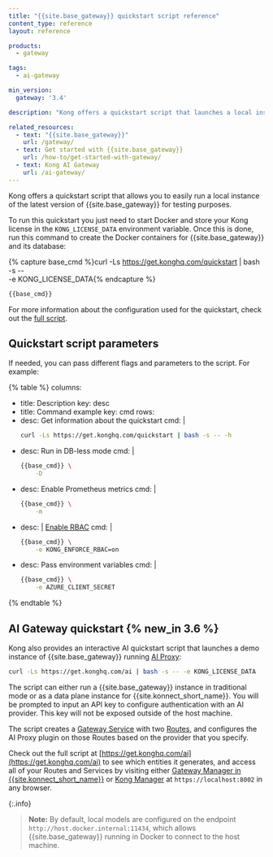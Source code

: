 ```yaml
---
title: "{{site.base_gateway}} quickstart script reference"
content_type: reference
layout: reference

products:
  - gateway

tags:
  - ai-gateway

min_version:
  gateway: '3.4'

description: "Kong offers a quickstart script that launches a local instance of {{site.base_gateway}} for testing."

related_resources:
  - text: "{{site.base_gateway}}"
    url: /gateway/
  - text: Get started with {{site.base_gateway}}
    url: /how-to/get-started-with-gateway/
  - text: Kong AI Gateway
    url: /ai-gateway/
---
```


Kong offers a quickstart script that allows you to easily run a local instance of the latest version of {{site.base_gateway}} for testing purposes.

To run this quickstart you just need to start Docker and store your Kong license in the `KONG_LICENSE_DATA` environment variable. Once this is done, run this command to create the Docker containers for {{site.base_gateway}} and its database:

{% capture base_cmd %}curl -Ls https://get.konghq.com/quickstart | bash -s --  \
          -e KONG_LICENSE_DATA{% endcapture %}

```sh
{{base_cmd}}
```

For more information about the configuration used for the quickstart, check out the [full script](https://get.konghq.com/quickstart). 

## Quickstart script parameters

If needed, you can pass different flags and parameters to the script. For example:

{% table %}
columns:
  - title: Description
    key: desc
  - title: Command example
    key: cmd
rows:
  - desc: Get information about the quickstart
    cmd: |
      ```sh
      curl -Ls https://get.konghq.com/quickstart | bash -s -- -h
      ```
  - desc: Run in DB-less mode
    cmd: |
      ```sh
      {{base_cmd}} \
          -D
      ```
  - desc: Enable Prometheus metrics
    cmd: |
      ```sh
      {{base_cmd}} \
          -m
      ```
  - desc: |
      [Enable RBAC](/gateway/entities/rbac/#enable-rbac)
    cmd: |
      ```sh
      {{base_cmd}} \
          -e KONG_ENFORCE_RBAC=on
      ```
  - desc: Pass environment variables
    cmd: |
      ```sh
      {{base_cmd}} \
          -e AZURE_CLIENT_SECRET
      ```
{% endtable %}


## AI Gateway quickstart {% new_in 3.6 %}
Kong also provides an interactive AI quickstart script that launches a demo instance of {{site.base_gateway}} running [AI Proxy](/plugins/ai-proxy/):

```sh
curl -Ls https://get.konghq.com/ai | bash -s -- -e KONG_LICENSE_DATA
```

The script can either run a {{site.base_gateway}} instance in traditional mode or as a data plane instance for {{site.konnect_short_name}}. You will be prompted to input an API key to configure authentication with an AI provider. 
This key will not be exposed outside of the host machine.

The script creates a [Gateway Service](/gateway/entities/service/) with two [Routes](/gateway/entities/route/), and configures the AI Proxy plugin on those Routes based on the provider that you specify.

Check out the full script at [https://get.konghq.com/ai](https://get.konghq.com/ai) to see which entities 
it generates, and access all of your Routes and Services by visiting either [Gateway Manager in {{site.konnect_short_name}}](https://cloud.konghq.com/gateway-manager/) or 
[Kong Manager](/gateway/kong-manager/) at `https://localhost:8002` in any browser.

{:.info}
> **Note:**
> By default, local models are configured on the endpoint `http://host.docker.internal:11434`,
> which allows {{site.base_gateway}} running in Docker to connect to the host machine. 
